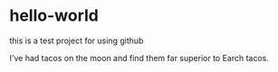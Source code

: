 hello-world
===========

this is a test project for using github

I've had tacos on the moon and find them far superior to Earch tacos.

